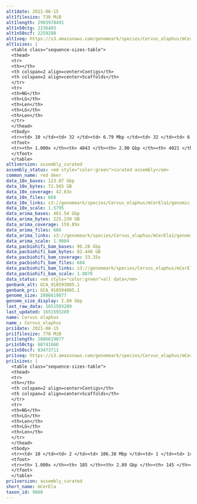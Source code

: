 ```yaml
---
alt1date: 2021-06-15
alt1filesize: 730 MiB
alt1length: 2903978491
alt1n50ctg: 2236403
alt1n50scf: 2259288
alt1seq: https://s3.amazonaws.com/genomeark/species/Cervus_elaphus/mCerEla1/assembly_curated/mCerEla1.alt.cur.20210615.fasta.gz
alt1sizes: |
  <table class="sequence-sizes-table">
  <thead>
  <tr>
  <th></th>
  <th colspan=2 align=center>Contigs</th>
  <th colspan=2 align=center>Scaffolds</th>
  </tr>
  <tr>
  <th>NG</th>
  <th>LG</th>
  <th>Len</th>
  <th>LG</th>
  <th>Len</th>
  </tr>
  </thead>
  <tbody>
  <tr><td> 10 </td><td> 32 </td><td> 6.79 Mbp </td><td> 32 </td><td> 6.79 Mbp </td></tr>  <tr><td> 20 </td><td> 86 </td><td> 4.61 Mbp </td><td> 86 </td><td> 4.61 Mbp </td></tr>  <tr><td> 30 </td><td> 158 </td><td> 3.58 Mbp </td><td> 158 </td><td> 3.59 Mbp </td></tr>  <tr><td> 40 </td><td> 253 </td><td> 2.75 Mbp </td><td> 252 </td><td> 2.77 Mbp </td></tr>  <tr style="background-color:#cccccc;"><td> 50 </td><td> 370 </td><td> 2.24 Mbp </td><td> 368 </td><td> 2.26 Mbp </td></tr>  <tr><td> 60 </td><td> 517 </td><td> 1.72 Mbp </td><td> 514 </td><td> 1.75 Mbp </td></tr>  <tr><td> 70 </td><td> 710 </td><td> 1.31 Mbp </td><td> 705 </td><td> 1.34 Mbp </td></tr>  <tr><td> 80 </td><td> 975 </td><td> 0.91 Mbp </td><td> 964 </td><td> 0.92 Mbp </td></tr>  <tr><td> 90 </td><td> 1397 </td><td> 485.84 Kbp </td><td> 1380 </td><td> 492.94 Kbp </td></tr>  <tr><td> 100 </td><td> 4042 </td><td> 4.53 Kbp </td><td> 4020 </td><td> 4.53 Kbp </td></tr>  </tbody>
  <tfoot>
  <tr><th> 1.000x </th><th> 4043 </th><th> 2.90 Gbp </th><th> 4021 </th><th> 2.90 Gbp </th></tr>
  </tfoot>
  </table>
alt1version: assembly_curated
assembly_status: <em style="color:green">curated assembly</em>
common_name: red deer
data_10x_bases: 123.07 Gbp
data_10x_bytes: 72.565 GB
data_10x_coverage: 42.63x
data_10x_files: 666
data_10x_links: s3://genomeark/species/Cervus_elaphus/mCerEla1/genomic_data/10x/<br>
data_10x_scale: 1.5795
data_arima_bases: 461.54 Gbp
data_arima_bytes: 225.239 GB
data_arima_coverage: 159.89x
data_arima_files: 666
data_arima_links: s3://genomeark/species/Cervus_elaphus/mCerEla1/genomic_data/arima/<br>
data_arima_scale: 1.9084
data_pacbiohifi_bam_bases: 96.28 Gbp
data_pacbiohifi_bam_bytes: 82.448 GB
data_pacbiohifi_bam_coverage: 33.35x
data_pacbiohifi_bam_files: 666
data_pacbiohifi_bam_links: s3://genomeark/species/Cervus_elaphus/mCerEla1/genomic_data/pacbiohifi_bam/<br>
data_pacbiohifi_bam_scale: 1.0876
data_status: <em style="color:green">all data</em>
genbank_alt: GCA_910593805.1
genbank_pri: GCA_910594005.1
genome_size: 2886619877
genome_size_display: 2.89 Gbp
last_raw_data: 1651593289
last_updated: 1651593289
name: Cervus elaphus
name_: Cervus_elaphus
pri1date: 2021-06-15
pri1filesize: 778 MiB
pri1length: 2886619877
pri1n50ctg: 68741660
pri1n50scf: 83473711
pri1seq: https://s3.amazonaws.com/genomeark/species/Cervus_elaphus/mCerEla1/assembly_curated/mCerEla1.pri.cur.20210615.fasta.gz
pri1sizes: |
  <table class="sequence-sizes-table">
  <thead>
  <tr>
  <th></th>
  <th colspan=2 align=center>Contigs</th>
  <th colspan=2 align=center>Scaffolds</th>
  </tr>
  <tr>
  <th>NG</th>
  <th>LG</th>
  <th>Len</th>
  <th>LG</th>
  <th>Len</th>
  </tr>
  </thead>
  <tbody>
  <tr><td> 10 </td><td> 2 </td><td> 106.38 Mbp </td><td> 1 </td><td> 140.94 Mbp </td></tr>  <tr><td> 20 </td><td> 5 </td><td> 89.89 Mbp </td><td> 3 </td><td> 125.77 Mbp </td></tr>  <tr><td> 30 </td><td> 8 </td><td> 82.66 Mbp </td><td> 6 </td><td> 103.26 Mbp </td></tr>  <tr><td> 40 </td><td> 12 </td><td> 72.18 Mbp </td><td> 9 </td><td> 94.14 Mbp </td></tr>  <tr style="background-color:#cccccc;"><td> 50 </td><td> 16 </td><td style="background-color:#88ff88;"> 68.74 Mbp </td><td> 12 </td><td style="background-color:#88ff88;"> 83.47 Mbp </td></tr>  <tr><td> 60 </td><td> 21 </td><td> 57.42 Mbp </td><td> 16 </td><td> 72.18 Mbp </td></tr>  <tr><td> 70 </td><td> 26 </td><td> 52.23 Mbp </td><td> 20 </td><td> 65.07 Mbp </td></tr>  <tr><td> 80 </td><td> 32 </td><td> 42.28 Mbp </td><td> 25 </td><td> 55.77 Mbp </td></tr>  <tr><td> 90 </td><td> 40 </td><td> 22.82 Mbp </td><td> 30 </td><td> 51.85 Mbp </td></tr>  <tr><td> 100 </td><td> 184 </td><td> 16.35 Kbp </td><td> 144 </td><td> 16.35 Kbp </td></tr>  </tbody>
  <tfoot>
  <tr><th> 1.000x </th><th> 185 </th><th> 2.89 Gbp </th><th> 145 </th><th> 2.89 Gbp </th></tr>
  </tfoot>
  </table>
pri1version: assembly_curated
short_name: mCerEla
taxon_id: 9860
---
```

